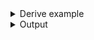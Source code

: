 <details><summary>Derive example</summary>

```no_run
const DB: &str = "DATABASE_VAR";

#[derive(Debug, Clone, Bpaf)]
#[bpaf(options)]
pub struct Options {
    /// Use verbose output
    // No name annotation and name is not a single character:
    // `bpaf` uses it as a long name - `--verbose`
    pub verbose: bool,

    /// Compile in a release mode
    #[bpaf(short)]
    // Name is long, but explicit annotation for a short name
    // `bpaf` makes a short name from the first symbol: `-r`
    pub release: bool,

    /// Number of parallel jobs, defaults to # of CPUs
    // Explicit annotation with a short name: `-j`
    #[bpaf(short('j'))]
    pub threads: Option<usize>,

    /// Upload artifacts to the storage
    // Explicit annotation for a single suppresses the oher one,
    // but you can specify both of them. `-u` and `--upload`
    #[bpaf(short, long)]
    pub upload: bool,

    /// List of features to activate
    // you can mix explicit annotations with and without names
    // when convenient, here it's `-F` and `--features`
    #[bpaf(short('F'), long)]
    pub features: Vec<String>,

    /// Read information from the database
    #[bpaf(env(DB))]
    // Annotation for `env` does not affect annotation for names
    // this
    pub database: String,

    /// Only print essential information
    #[bpaf(short, long, long("essential"))]
    // `--essential` is a hidden ailias, `-q` and `--quiet` are visible
    pub quiet: bool,

    /// implicit long + env variable "USER"
    #[bpaf(env("USER"))]
    pub user: String,
}
```

</details>
<details><summary>Output</summary>

`--help` output will contain first short and first long names that are present and won't have
anything about hidden aliases.


<div class='bpaf-doc'>
$ app --help<br>
<p><b>Usage</b>: <tt><b>app</b></tt> [<tt><b>--verbose</b></tt>] [<tt><b>-r</b></tt>] [<tt><b>-j</b></tt>=<tt><i>ARG</i></tt>] [<tt><b>-u</b></tt>] [<tt><b>-F</b></tt>=<tt><i>ARG</i></tt>]... <tt><b>--database</b></tt>=<tt><i>ARG</i></tt> [<tt><b>-q</b></tt>] <tt><b>--user</b></tt>=<tt><i>ARG</i></tt></p><p><div>
<b>Available options:</b></div><dl><dt><tt><b>    --verbose</b></tt></dt>
<dd>Use verbose output</dd>
<dt><tt><b>-r</b></tt></dt>
<dd>Compile in a release mode</dd>
<dt><tt><b>-j</b></tt>=<tt><i>ARG</i></tt></dt>
<dd>Number of parallel jobs, defaults to # of CPUs</dd>
<dt><tt><b>-u</b></tt>, <tt><b>--upload</b></tt></dt>
<dd>Upload artifacts to the storage</dd>
<dt><tt><b>-F</b></tt>, <tt><b>--features</b></tt>=<tt><i>ARG</i></tt></dt>
<dd>List of features to activate</dd>
<dt><tt><b>    --database</b></tt>=<tt><i>ARG</i></tt></dt>
<dd>Read information from the database</dd>
<dt></dt>
<dd>[env:DATABASE_VAR: N/A]</dd>
<dt><tt><b>-q</b></tt>, <tt><b>--quiet</b></tt></dt>
<dd>Only print essential information</dd>
<dt><tt><b>    --user</b></tt>=<tt><i>ARG</i></tt></dt>
<dd>implicit long + env variable "USER"</dd>
<dt></dt>
<dd>[env:USER = "pacak"]</dd>
<dt><tt><b>-h</b></tt>, <tt><b>--help</b></tt></dt>
<dd>Prints help information</dd>
</dl>
</p>
<style>
div.bpaf-doc {
    padding: 14px;
    background-color:var(--code-block-background-color);
    font-family: "Source Code Pro", monospace;
    margin-bottom: 0.75em;
}
div.bpaf-doc dt { margin-left: 1em; }
div.bpaf-doc dd { margin-left: 3em; }
div.bpaf-doc dl { margin-top: 0; padding-left: 1em; }
div.bpaf-doc  { padding-left: 1em; }
</style>
</div>


`--essential` is a hidden alias and still works despite not being present in `--help` output
above


<div class='bpaf-doc'>
$ app --database default --essential<br>
Options { verbose: false, release: false, threads: None, upload: false, features: [], database: "default", quiet: true, user: "pacak" }
</div>


And hidden means actually hidden. While error message can suggest to fix a typo to make it a
valid _visible_ argument


<div class='bpaf-doc'>
$ app --database default --quie<br>
No such flag: <b>--quie</b>, did you mean <tt><b>--quiet</b></tt>?
<style>
div.bpaf-doc {
    padding: 14px;
    background-color:var(--code-block-background-color);
    font-family: "Source Code Pro", monospace;
    margin-bottom: 0.75em;
}
div.bpaf-doc dt { margin-left: 1em; }
div.bpaf-doc dd { margin-left: 3em; }
div.bpaf-doc dl { margin-top: 0; padding-left: 1em; }
div.bpaf-doc  { padding-left: 1em; }
</style>
</div>


It will not do so for hidden aliases


<div class='bpaf-doc'>
$ app --database default --essentia<br>
<b>--essentia</b> is not expected in this context
<style>
div.bpaf-doc {
    padding: 14px;
    background-color:var(--code-block-background-color);
    font-family: "Source Code Pro", monospace;
    margin-bottom: 0.75em;
}
div.bpaf-doc dt { margin-left: 1em; }
div.bpaf-doc dd { margin-left: 3em; }
div.bpaf-doc dl { margin-top: 0; padding-left: 1em; }
div.bpaf-doc  { padding-left: 1em; }
</style>
</div>

</details>